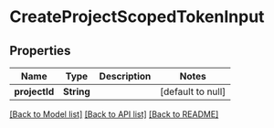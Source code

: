 # CreateProjectScopedTokenInput

## Properties

| Name          | Type       | Description | Notes             |
| ------------- | ---------- | ----------- | ----------------- |
| **projectId** | **String** |             | [default to null] |

[[Back to Model list]](../README.md#documentation-for-models) [[Back to API list]](../README.md#documentation-for-api-endpoints) [[Back to README]](../README.md)
